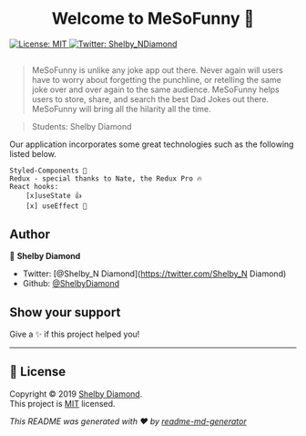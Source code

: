 <h1 align="center">Welcome to MeSoFunny 👋</h1>
<p>
  <a href="https://github.com/build-week-wanderlust/back-end/blob/master/LICENSE">
    <img alt="License: MIT" src="https://img.shields.io/badge/License-MIT-yellow.svg" target="_blank" />
  </a>
  <a href="https://twitter.com/Shelby_NDiamond">
    <img alt="Twitter: Shelby_NDiamond" src="https://img.shields.io/twitter/follow/Shelby_NDiamond.svg?style=social" target="_blank" />
  </a>
</p>

##

> MeSoFunny is unlike any joke app out there. Never again will users have to worry about forgetting the punchline, or retelling the same joke over and over again to the same audience. MeSoFunny helps users to store, share, and search the best Dad Jokes out there. MeSoFunny will bring all the hilarity all the time.

> Students: Shelby Diamond

Our application incorporates some great technologies such as the following listed below.

    Styled-Components 💅
    Redux - special thanks to Nate, the Redux Pro 🔥
    React hooks:
        [x]useState 👍
        [x] useEffect 🚀

## Author

:koala: **Shelby Diamond**

- Twitter: [@Shelby_N Diamond](https://twitter.com/Shelby_N Diamond)
- Github: [@ShelbyDiamond](https://github.com/ShelbyDiamond)

## Show your support

Give a :sparkles: if this project helped you!

---

## 📝 License

Copyright © 2019 [Shelby Diamond](https://github.com/ShelbyDiamond).<br />
This project is [MIT](https://github.com/mesofunny/front-end/blob/master/LICENSE) licensed.

_This README was generated with ❤️ by [readme-md-generator](https://github.com/kefranabg/readme-md-generator)_
